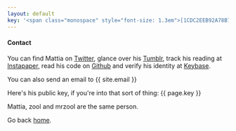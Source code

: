 ```yaml
---
layout: default
key: '<span class="monospace" style="font-size: 1.3em">[1CDC2EEB92A78B7A](https://keybase.io/zool/key.asc)</span>'
---
```


#### Contact

You can find Mattia on [Twitter](https://twitter.com/__zool),  glance over his [Tumblr](http://zool.co.vu/), track his reading at [Instapaper](https://www.instapaper.com/p/__zool), read his code on [Github](https://github.com/mrzool) and verify his identity at [Keybase](https://keybase.io/zool).

You can also send an email to {{ site.email }}

Here's his public key, if you're into that sort of thing: {{ page.key }}

Mattia, zool and mrzool are the same person.

Go back [home](/).
